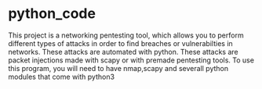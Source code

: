 # python_code
This project is a networking pentesting tool, which allows you to perform different types of attacks in order to find breaches or vulnerabilties in networks. These attacks are automated with python. These attacks are packet injections made with scapy or with premade pentesting tools. 
To use this program, you will need to have nmap,scapy and severall python modules that come with python3
